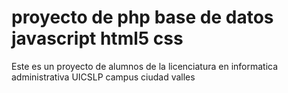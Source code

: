 # proyecto de php base de datos javascript html5 css
Este es un proyecto de alumnos de la licenciatura en informatica administrativa UICSLP campus ciudad valles 
